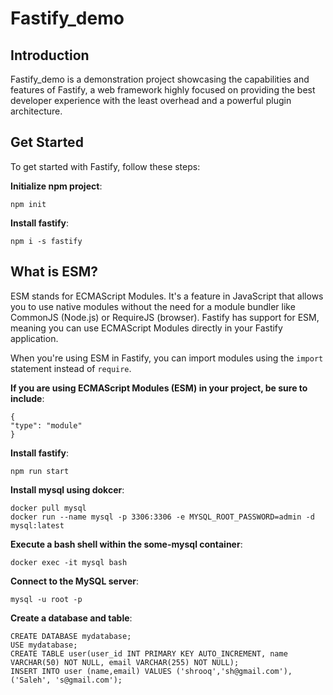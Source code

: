 # Fastify_demo

## Introduction

Fastify_demo is a demonstration project showcasing the capabilities and features of Fastify, a web framework highly focused on providing the best developer experience with the least overhead and a powerful plugin architecture.


## Get Started

To get started with Fastify, follow these steps:

**Initialize npm project**:


    npm init


**Install fastify**:

    
    npm i -s fastify
   
## What is ESM?

ESM stands for ECMAScript Modules. It's a feature in JavaScript that allows you to use native modules without the need for a module bundler like CommonJS (Node.js) or RequireJS (browser). Fastify has support for ESM, meaning you can use ECMAScript Modules directly in your Fastify application.

When you're using ESM in Fastify, you can import modules using the `import` statement instead of `require`.

**If you are using ECMAScript Modules (ESM) in your project, be sure to include**:

    
    {
    "type": "module"
    }
    

**Install fastify**:

    
    npm run start
    

**Install mysql using dokcer**:
    
    docker pull mysql
    docker run --name mysql -p 3306:3306 -e MYSQL_ROOT_PASSWORD=admin -d mysql:latest

**Execute a bash shell within the some-mysql container**:

    docker exec -it mysql bash


**Connect to the MySQL server**:
  
    mysql -u root -p

**Create a database and table**:
  
    CREATE DATABASE mydatabase;
    USE mydatabase;
    CREATE TABLE user(user_id INT PRIMARY KEY AUTO_INCREMENT, name VARCHAR(50) NOT NULL, email VARCHAR(255) NOT NULL);
    INSERT INTO user (name,email) VALUES ('shrooq','sh@gmail.com'),('Saleh', 's@gmail.com');

    
